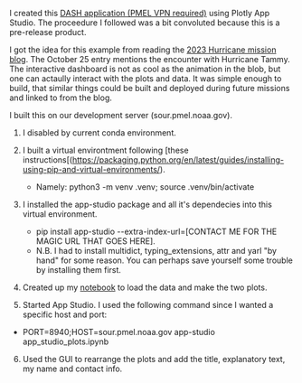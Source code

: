 I created this [DASH application (PMEL VPN required)](https://dash.pmel.noaa.gov/tammy) using Plotly App Studio. The proceedure I followed was a bit convoluted because this is a pre-release product.

I got the idea for this example from reading the [2023 Hurricane mission blog](https://www.pmel.noaa.gov/saildrone-hurricane/2023/mission-blog-2023.html). The October 25 entry mentions the encounter with Hurricane Tammy. The interactive dashboard is not as cool as the animation in the blob, but one can actaully interact with the plots and data. It was simple enough to build, that similar things could be built and deployed during future missions and linked to from the blog.

I built this on our development server (sour.pmel.noaa.gov).

1. I disabled by current conda environment.
2. I built a virtual environtment following [these instructions[(https://packaging.python.org/en/latest/guides/installing-using-pip-and-virtual-environments/).
    * Namely: python3 -m venv .venv; source .venv/bin/activate
3. I installed the app-studio package and all it's dependecies into this virtual environment.
   * pip install app-studio --extra-index-url=[CONTACT ME FOR THE MAGIC URL THAT GOES HERE].
   * N.B. I had to install multidict, typing_extensions, attr and yarl "by hand" for some reason. You can perhaps save yourself some trouble by installing them first.
  
4. Created up my [notebook]() to load the data and make the two plots.
5. Started App Studio. I used the following command since I wanted a specific host and port:
  * PORT=8940;HOST=sour.pmel.noaa.gov app-studio app_studio_plots.ipynb
6. Used the GUI to rearrange the plots and add the title, explanatory text, my name and contact info.
